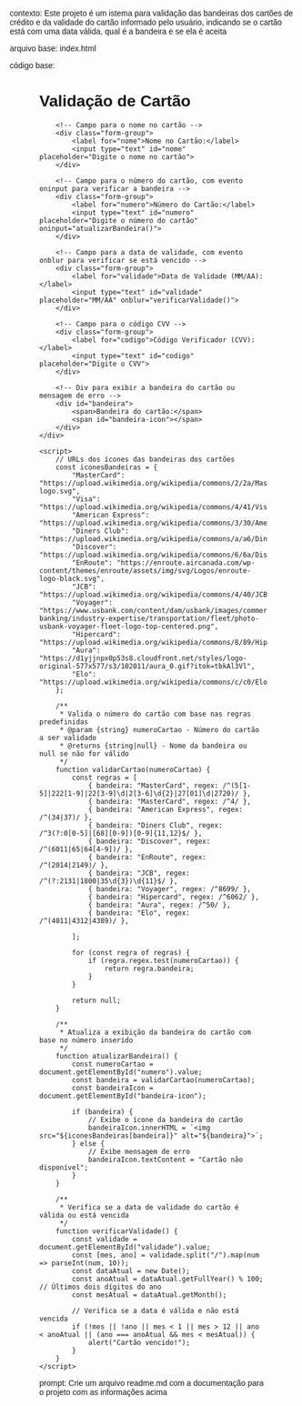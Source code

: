 contexto:
Este projeto é um istema para validação das bandeiras dos cartões de crédito e da validade do cartão informado pelo usuário, indicando se o cartão está com uma data válida, qual é a bandeira e se ela é aceita

arquivo base:
index.html

código base:
<!DOCTYPE html>
<html lang="en">
<head>
    <meta charset="UTF-8">
    <meta name="viewport" content="width=device-width, initial-scale=1.0">
    <title>Validação de Cartão</title>
    <style>
        /* Estilo básico para a página */
        body {
            font-family: Arial, sans-serif;
            margin: 20px;
        }
        .container {
            max-width: 400px;
            margin: auto;
        }
        .form-group {
            margin-bottom: 15px;
        }
        label {
            display: block;
            font-weight: bold;
            margin-bottom: 5px;
        }
        input {
            width: 100%;
            padding: 8px;
            box-sizing: border-box;
        }
        #bandeira {
            margin-top: 10px;
            display: flex;
            align-items: center;
            gap: 10px;
            color: #333;
        }
        img {
            height: 30px;
            width: auto;
        }
    </style>
</head>
<body>
    <div class="container">
        <h1>Validação de Cartão</h1>

        <!-- Campo para o nome no cartão -->
        <div class="form-group">
            <label for="nome">Nome no Cartão:</label>
            <input type="text" id="nome" placeholder="Digite o nome no cartão">
        </div>

        <!-- Campo para o número do cartão, com evento oninput para verificar a bandeira -->
        <div class="form-group">
            <label for="numero">Número do Cartão:</label>
            <input type="text" id="numero" placeholder="Digite o número do cartão" oninput="atualizarBandeira()">
        </div>

        <!-- Campo para a data de validade, com evento onblur para verificar se está vencido -->
        <div class="form-group">
            <label for="validade">Data de Validade (MM/AA):</label>
            <input type="text" id="validade" placeholder="MM/AA" onblur="verificarValidade()">
        </div>

        <!-- Campo para o código CVV -->
        <div class="form-group">
            <label for="codigo">Código Verificador (CVV):</label>
            <input type="text" id="codigo" placeholder="Digite o CVV">
        </div>

        <!-- Div para exibir a bandeira do cartão ou mensagem de erro -->
        <div id="bandeira">
            <span>Bandeira do cartão:</span>
            <span id="bandeira-icon"></span>
        </div>
    </div>

    <script>
        // URLs dos ícones das bandeiras dos cartões
        const iconesBandeiras = {
            "MasterCard": "https://upload.wikimedia.org/wikipedia/commons/2/2a/Mastercard-logo.svg",
            "Visa": "https://upload.wikimedia.org/wikipedia/commons/4/41/Visa_Logo.png",
            "American Express": "https://upload.wikimedia.org/wikipedia/commons/3/30/American_Express_logo.svg",
            "Diners Club": "https://upload.wikimedia.org/wikipedia/commons/a/a6/Diners_Club_Logo3.svg",
            "Discover": "https://upload.wikimedia.org/wikipedia/commons/6/6a/Discover_Card_logo.png",
            "EnRoute": "https://enroute.aircanada.com/wp-content/themes/enroute/assets/img/svg/Logos/enroute-logo-black.svg",
            "JCB": "https://upload.wikimedia.org/wikipedia/commons/4/40/JCB_logo.svg",
            "Voyager": "https://www.usbank.com/content/dam/usbank/images/commercial-banking/industry-expertise/transportation/fleet/photo-usbank-voyager-fleet-logo-top-centered.png",
            "Hipercard": "https://upload.wikimedia.org/wikipedia/commons/8/89/Hipercard_logo.svg",
            "Aura": "https://d1yjjnpx0p53s8.cloudfront.net/styles/logo-original-577x577/s3/102011/aura_0.gif?itok=tbkAl3Vl",
            "Elo": "https://upload.wikimedia.org/wikipedia/commons/c/c0/Elo_card_logo.png",
        };

        /**
         * Valida o número do cartão com base nas regras predefinidas
         * @param {string} numeroCartao - Número do cartão a ser validado
         * @returns {string|null} - Nome da bandeira ou null se não for válido
         */
        function validarCartao(numeroCartao) {
            const regras = [
                { bandeira: "MasterCard", regex: /^(5[1-5]|222[1-9]|22[3-9]\d|2[3-6]\d{2}|27[01]\d|2720)/ },
                { bandeira: "MasterCard", regex: /^4/ },
                { bandeira: "American Express", regex: /^(34|37)/ },
                { bandeira: "Diners Club", regex: /^3(?:0[0-5]|[68][0-9])[0-9]{11,12}$/ },
                { bandeira: "Discover", regex: /^(6011|65|64[4-9])/ },
                { bandeira: "EnRoute", regex: /^(2014|2149)/ },
                { bandeira: "JCB", regex: /^(?:2131|1800|35\d{3})\d{11}$/ },
                { bandeira: "Voyager", regex: /^8699/ },
                { bandeira: "Hipercard", regex: /^6062/ },
                { bandeira: "Aura", regex: /^50/ },
                { bandeira: "Elo", regex: /^(4011|4312|4389)/ },

            ];

            for (const regra of regras) {
                if (regra.regex.test(numeroCartao)) {
                    return regra.bandeira;
                }
            }

            return null;
        }

        /**
         * Atualiza a exibição da bandeira do cartão com base no número inserido
         */
        function atualizarBandeira() {
            const numeroCartao = document.getElementById("numero").value;
            const bandeira = validarCartao(numeroCartao);
            const bandeiraIcon = document.getElementById("bandeira-icon");

            if (bandeira) {
                // Exibe o ícone da bandeira do cartão
                bandeiraIcon.innerHTML = `<img src="${iconesBandeiras[bandeira]}" alt="${bandeira}">`;
            } else {
                // Exibe mensagem de erro
                bandeiraIcon.textContent = "Cartão não disponível";
            }
        }

        /**
         * Verifica se a data de validade do cartão é válida ou está vencida
         */
        function verificarValidade() {
            const validade = document.getElementById("validade").value;
            const [mes, ano] = validade.split("/").map(num => parseInt(num, 10));
            const dataAtual = new Date();
            const anoAtual = dataAtual.getFullYear() % 100; // Últimos dois dígitos do ano
            const mesAtual = dataAtual.getMonth();

            // Verifica se a data é válida e não está vencida
            if (!mes || !ano || mes < 1 || mes > 12 || ano < anoAtual || (ano === anoAtual && mes < mesAtual)) {
                alert("Cartão vencido!");
            }
        }
    </script>
</body>
</html>


prompt:
Crie um arquivo readme.md com a documentação para o projeto com as informações acima